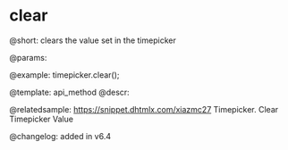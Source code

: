 clear
=============

@short: clears the value set in the timepicker


@params:




@example:
timepicker.clear();


@template: api_method
@descr:


@relatedsample: https://snippet.dhtmlx.com/xiazmc27	Timepicker. Clear Timepicker Value


@changelog: added in v6.4



